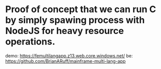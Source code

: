 # Proof of concept that we can run C by simply spawing process with NodeJS for heavy resource operations.

demo: https://femultilangapp.z13.web.core.windows.net/
be: https://github.com/BrianARuff/mainframe-multi-lang-app
